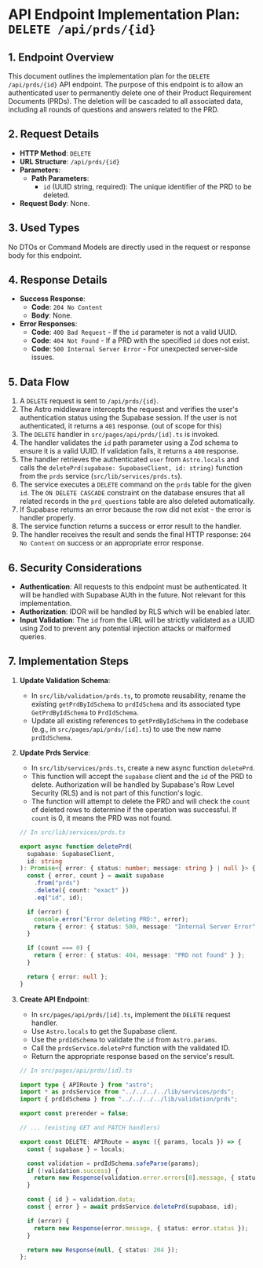 # API Endpoint Implementation Plan: `DELETE /api/prds/{id}`

## 1. Endpoint Overview
This document outlines the implementation plan for the `DELETE /api/prds/{id}` API endpoint. The purpose of this endpoint is to allow an authenticated user to permanently delete one of their Product Requirement Documents (PRDs). The deletion will be cascaded to all associated data, including all rounds of questions and answers related to the PRD.

## 2. Request Details
- **HTTP Method**: `DELETE`
- **URL Structure**: `/api/prds/{id}`
- **Parameters**:
  - **Path Parameters**:
    - `id` (UUID string, required): The unique identifier of the PRD to be deleted.
- **Request Body**: None.

## 3. Used Types
No DTOs or Command Models are directly used in the request or response body for this endpoint.

## 4. Response Details
- **Success Response**:
  - **Code**: `204 No Content`
  - **Body**: None.
- **Error Responses**:
  - **Code**: `400 Bad Request` - If the `id` parameter is not a valid UUID.
  - **Code**: `404 Not Found` - If a PRD with the specified `id` does not exist.
  - **Code**: `500 Internal Server Error` - For unexpected server-side issues.

## 5. Data Flow
1.  A `DELETE` request is sent to `/api/prds/{id}`.
2.  The Astro middleware intercepts the request and verifies the user's authentication status using the Supabase session. If the user is not authenticated, it returns a `401` response. (out of scope for this)
3.  The `DELETE` handler in `src/pages/api/prds/[id].ts` is invoked.
4.  The handler validates the `id` path parameter using a Zod schema to ensure it is a valid UUID. If validation fails, it returns a `400` response.
5.  The handler retrieves the authenticated `user` from `Astro.locals` and calls the `deletePrd(supabase: SupabaseClient, id: string)` function from the `prds` service (`src/lib/services/prds.ts`).
6. The service executes a `DELETE` command on the `prds` table for the given `id`. The `ON DELETE CASCADE` constraint on the database ensures that all related records in the `prd_questions` table are also deleted automatically.
7. If Supabase returns an error because the row did not exist - the error is handler properly.
8.  The service function returns a success or error result to the handler.
9. The handler receives the result and sends the final HTTP response: `204 No Content` on success or an appropriate error response.

## 6. Security Considerations
- **Authentication**: All requests to this endpoint must be authenticated. It will be handled with Supabase AUth in the future. Not relevant for this implementation.
- **Authorization**: IDOR will be handled by RLS which will be enabled later.
- **Input Validation**: The `id` from the URL will be strictly validated as a UUID using Zod to prevent any potential injection attacks or malformed queries.


## 7. Implementation Steps
1.  **Update Validation Schema**:
    - In `src/lib/validation/prds.ts`, to promote reusability, rename the existing `getPrdByIdSchema` to `prdIdSchema` and its associated type `GetPrdByIdSchema` to `PrdIdSchema`.
    - Update all existing references to `getPrdByIdSchema` in the codebase (e.g., in `src/pages/api/prds/[id].ts`) to use the new name `prdIdSchema`.

2.  **Update Prds Service**:
    - In `src/lib/services/prds.ts`, create a new async function `deletePrd`.
    - This function will accept the `supabase` client and the `id` of the PRD to delete. Authorization will be handled by Supabase's Row Level Security (RLS) and is not part of this function's logic.
    - The function will attempt to delete the PRD and will check the `count` of deleted rows to determine if the operation was successful. If `count` is 0, it means the PRD was not found.
    ```typescript
    // In src/lib/services/prds.ts

    export async function deletePrd(
      supabase: SupabaseClient,
      id: string
    ): Promise<{ error: { status: number; message: string } | null }> {
      const { error, count } = await supabase
        .from("prds")
        .delete({ count: "exact" })
        .eq("id", id);

      if (error) {
        console.error("Error deleting PRD:", error);
        return { error: { status: 500, message: "Internal Server Error" } };
      }

      if (count === 0) {
        return { error: { status: 404, message: "PRD not found" } };
      }

      return { error: null };
    }
    ```

3.  **Create API Endpoint**:
    - In `src/pages/api/prds/[id].ts`, implement the `DELETE` request handler.
    - Use `Astro.locals` to get the Supabase client.
    - Use the `prdIdSchema` to validate the `id` from `Astro.params`.
    - Call the `prdsService.deletePrd` function with the validated ID.
    - Return the appropriate response based on the service's result.
    ```typescript
    // In src/pages/api/prds/[id].ts

    import type { APIRoute } from "astro";
    import * as prdsService from "../../../../lib/services/prds";
    import { prdIdSchema } from "../../../../lib/validation/prds";

    export const prerender = false;

    // ... (existing GET and PATCH handlers)

    export const DELETE: APIRoute = async ({ params, locals }) => {
      const { supabase } = locals;

      const validation = prdIdSchema.safeParse(params);
      if (!validation.success) {
        return new Response(validation.error.errors[0].message, { status: 400 });
      }

      const { id } = validation.data;
      const { error } = await prdsService.deletePrd(supabase, id);

      if (error) {
        return new Response(error.message, { status: error.status });
      }

      return new Response(null, { status: 204 });
    };
    ```
